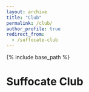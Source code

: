 ```yaml
---
layout: archive
title: "Club"
permalink: /club/
author_profile: true
redirect_from:
  - /suffocate-club
---
```


{% include base_path %}

Suffocate Club
======